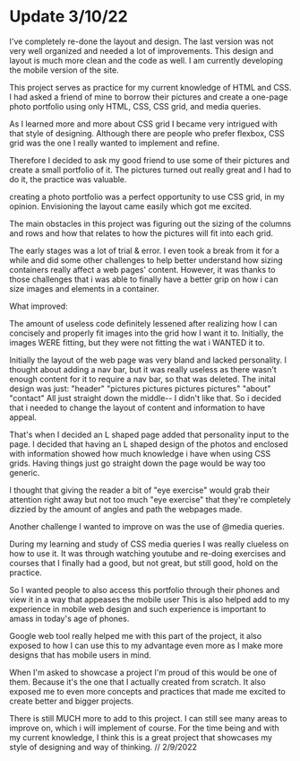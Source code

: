 # Update 3/10/22
I've completely re-done the layout and design. The last version was not very well organized and needed a lot of improvements.
This design and layout is much more clean and the code as well. I am currently developing the mobile version of the site.





This project serves as practice for my current knowledge of HTML and CSS.
I had asked a friend of mine to borrow their pictures and create a one-page
photo portfolio using only HTML, CSS, CSS grid, and media queries.

As I learned more and more about CSS grid I became very intrigued with that style of designing.
Although there are people who prefer flexbox, CSS grid was the one I really wanted to implement and refine.

Therefore I decided to ask my good friend to use some of their pictures and create a small portfolio of it.
The pictures turned out really great and I had to do it, the practice was valuable.

creating a photo portfolio was a perfect opportunity to use CSS grid, in my opinion. 
Envisioning the layout came easily which got me excited.

The main obstacles in this project was figuring out the sizing of the columns and rows and how that relates to 
how the pictures will fit into each grid. 

The early stages was a lot of trial & error. I even took a break from it for a while and did some other 
challenges to help better understand how sizing containers really affect a web pages' content. 
However, it was thanks to those challenges that i was able to finally have a better grip on how i can size images 
and elements in a container. 

What improved:

The amount of useless code definitely lessened after realizing how I can concisely and properly fit images into the grid how I want it to.
Initially, the images WERE fitting, but they were not fitting the wat i WANTED it to.

Initially the layout of the web page was very bland and lacked personality. I thought about adding a nav bar, but it was really useless as there wasn't
enough content for it to require a nav bar, so that was deleted. The inital design was just:
"header"
"pictures pictures pictures pictures"
"about"
"contact"
All just straight down the middle-- I didn't like that. 
So i decided that i needed to change the layout of content and information to have appeal.

That's when I decided an L shaped page added that personality input to the page. I decided that
having an L shaped design of the photos and enclosed with information showed how much knowledge i have
when using CSS grids. Having things just go straight down the page would be way too generic. 

I thought that giving the reader a bit of "eye exercise" would grab their attention right away but not too much "eye exercise" that 
they're completely dizzied by the amount of angles and path the webpages made. 

Another challenge I wanted to improve on was the use of @media queries.

During my learning and study of CSS media queries I was really clueless on how to use it. It was through watching youtube and re-doing 
exercises and courses that I finally had a good, but not great, but still good, hold on the practice. 

So I wanted people to also access this portfolio through their phones and view it in a way that appeases the mobile user
This is also helped add to my experience in mobile web design and such experience is important to amass in today's age of phones.

Google web tool really helped me with this part of the project, it also exposed to how I can use this to my advantage even more as I make
more designs that has mobile users in mind.

When I'm asked to showcase a project I'm proud of this would be one of them.
Because it's the one that I actually created from scratch. 
It also exposed me to even more concepts and practices that made me excited to create better and bigger projects.

There is still MUCH more to add to this project. 
I can still see many areas to improve on, which i will implement of course.
For the time being and with my current knowledge, I think this is a great project that showcases my 
style of designing and way of thinking.
// 2/9/2022



